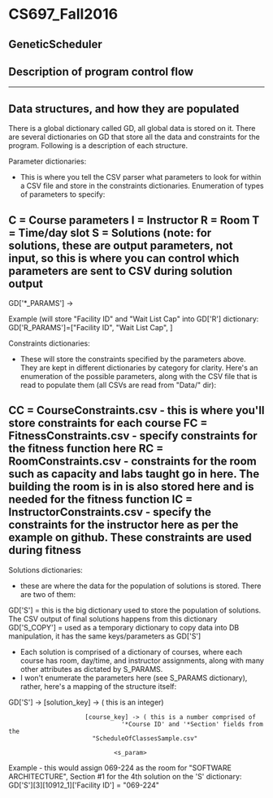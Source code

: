 # CS697_Fall2016
GeneticScheduler
------------------------------------
Description of program control flow
------------------------------------

--------------------------------------------
Data structures, and how they are populated
--------------------------------------------
There is a global dictionary called GD, all global data is stored on it. There
are several dictionaries on GD that store all the data and constraints for the
program. Following is a description of each structure.

Parameter dictionaries:
- This is where you tell the CSV parser what parameters to look
for within a CSV file and store in the constraints dictionaries.
Enumeration of types of parameters to specify:

C = Course parameters
I = Instructor
R = Room
T = Time/day slot
S = Solutions         (note: for solutions, these are output parameters, not input, so
                             this is where you can control which parameters are sent
			     to CSV during solution output
------------------------------------------------------------------------------------------
GD['*_PARAMS'] -> 
                  <param>
		 
Example (will store "Facility ID" and "Wait List Cap" into GD['R'] dictionary:
		  GD['R_PARAMS']=["Facility ID",
		                  "Wait List Cap",
				  ]

Constraints dictionaries:
- These will store the constraints specified by the parameters
above. They are kept in different dictionaries by category for clarity. Here's an
enumeration of the possible parameters, along with the CSV file that is read to
populate them (all CSVs are read from "Data/" dir):

CC = CourseConstraints.csv     - this is where you'll store constraints for each course
FC = FitnessConstraints.csv    - specify constraints for the fitness function here
RC = RoomConstraints.csv       - constraints for the room such as capacity and labs taught go
                                 in here. The building the room is in is also stored here and
			         is needed for the fitness function
IC = InstructorConstraints.csv - specify the constraints for the instructor here as per the
     			         example on github. These constraints are used during fitness
---------------------------------------------------------------------------------------------


Solutions dictionaries:
- these are where the data for the population of solutions is stored. There are two of them:

GD['S']      = this is the big dictionary used to store the population of solutions. The CSV 
               output of final solutions happens from this dictionary
GD['S_COPY'] = used as a temporary dictionary to copy data into DB manipulation, it has the
               same keys/parameters as GD['S']

- Each solution is comprised of a dictionary of courses, where each course has room, day/time,
  and instructor assignments, along with many other attributes as dictated by S_PARAMS.
- I won't enumerate the parameters here (see S_PARAMS dictionary), rather, here's a mapping
  of the structure itself:

GD['S'] ->
           [solution_key] ->                 ( this is an integer)
	   
	                     [course_key] -> ( this is a number comprised of
			                       '*Course ID' and '*Section' fields from the
					       "ScheduleOfClassesSample.csv"
					       
			                     <s_param>

Example - this would assign 069-224 as the room for "SOFTWARE ARCHITECTURE", Section #1 for
          the 4th solution on the 'S' dictionary:
GD['S'][3][10912_1]['Facility ID'] = "069-224"

